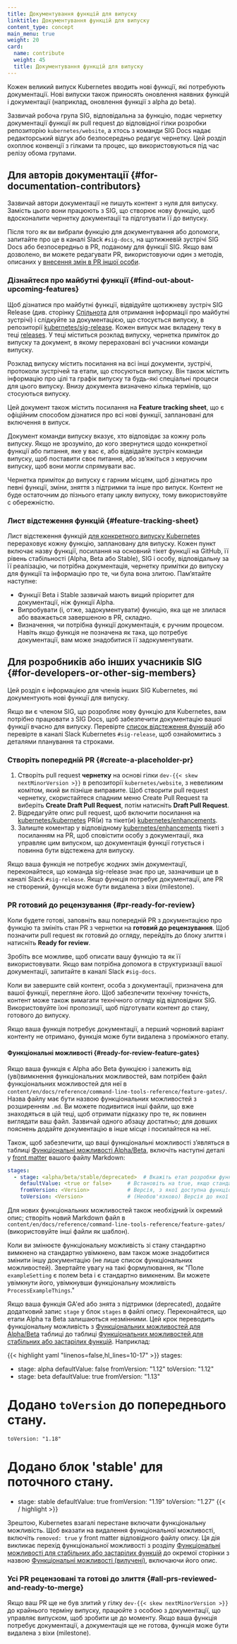 ```yaml
---
title: Документування функцій для випуску
linktitle: Документування функцій для випуску
content_type: concept
main_menu: true
weight: 20
card:
  name: contribute
  weight: 45
  title: Документування функцій для випуску
---
```


<!-- overview -->

Кожен великий випуск Kubernetes вводить нові функції, які потребують документації. Нові випуски також приносять оновлення наявних функцій і документації (наприклад, оновлення функції з alpha до beta).

Зазвичай робоча група SIG, відповідальна за функцію, подає чернетку документації функції як pull request до відповідної гілки розробки репозиторію `kubernetes/website`, а хтось з команди SIG Docs надає редакторський відгук або безпосередньо редагує чернетку. Цей розділ охоплює конвенції з гілками та процес, що використовуються під час релізу обома групами.

<!-- body -->

## Для авторів документації {#for-documentation-contributors}

Зазвичай автори документації не пишуть контент з нуля для випуску. Замість цього вони працюють з SIG, що створює нову функцію, щоб вдосконалити чернетку документації та підготувати її до випуску.

Після того як ви вибрали функцію для документування або допомоги, запитайте про це в каналі Slack `#sig-docs`, на щотижневій зустрічі SIG Docs або безпосередньо в PR, поданому для функції SIG. Якщо вам дозволено, ви можете редагувати PR, використовуючи один з методів, описаних у [внесення змін в PR іншої особи](/docs/contribute/review/for-approvers/#commit-into-another-person-s-pr).

### Дізнайтеся про майбутні функції {#find-out-about-upcoming-features}

Щоб дізнатися про майбутні функції, відвідуйте щотижневу зустріч SIG Release (див. сторінку [Спільнота](/community/) для отримання інформації про майбутні зустрічі) і слідкуйте за документацією, що стосується випуску, в репозиторії [kubernetes/sig-release](https://github.com/kubernetes/sig-release/). Кожен випуск має вкладену теку в теці [releases](https://github.com/kubernetes/sig-release/tree/master/releases). У теці міститься розклад випуску, чернетка приміток до випуску та документ, в якому перераховані всі учасники команди випуску.

Розклад випуску містить посилання на всі інші документи, зустрічі, протоколи зустрічей та етапи, що стосуються випуску. Він також містить інформацію про цілі та графік випуску та будь-які спеціальні процеси для цього випуску. Внизу документа визначено кілька термінів, що стосуються випуску.

Цей документ також містить посилання на **Feature tracking sheet**, що є офіційним способом дізнатися про всі нові функції, заплановані для включення в випуск.

Документ команди випуску вказує, хто відповідає за кожну роль випуску. Якщо не зрозуміло, до кого звернутися щодо конкретної функції або питання, яке у вас є, або відвідайте зустріч команди випуску, щоб поставити своє питання, або звʼяжіться з керуючим випуску, щоб вони могли спрямувати вас.

Чернетка приміток до випуску є гарним місцем, щоб дізнатись про
певні функції, зміни, зняття з підтримки та інше про випуск. Контент не буде остаточним до пізнього етапу циклу випуску, тому використовуйте с обережністю.

### Лист відстеження функцій {#feature-tracking-sheet}

Лист відстеження функцій [для конкретного випуску Kubernetes](https://github.com/kubernetes/sig-release/tree/master/releases) перераховує кожну функцію, заплановану для випуску. Кожен пункт включає назву функції, посилання на основний тікет функції на GitHub, її рівень стабільності (Alpha, Beta або Stable), SIG і особу, відповідальну за її реалізацію, чи потрібна документація,
чернетку примітки до випуску для функції та інформацію про те, чи була вона злитою. Памʼятайте наступне:

- Функції Beta і Stable зазвичай мають вищий пріоритет для документації, ніж функції Alpha.
- Випробувати (і, отже, задокументувати) функцію, яка ще не злилася або вважається завершеною в PR, складно.
- Визначення, чи потрібна функції документація, є ручним процесом. Навіть якщо функція не позначена як така, що потребує документації, вам може знадобитися її задокументувати.

## Для розробників або інших учасників SIG {#for-developers-or-other-sig-members}

Цей розділ є інформацією для членів інших SIG Kubernetes, які документують нові функції для випуску.

Якщо ви є членом SIG, що розробляє нову функцію для Kubernetes, вам потрібно працювати з SIG Docs, щоб забезпечити документацію вашої функції вчасно для випуску. Перевірте [список відстеження функцій](https://github.com/kubernetes/sig-release/tree/master/releases) або перевірте в каналі Slack Kubernetes `#sig-release`, щоб ознайомитись з деталями планування та строками.

### Створіть попередній PR {#create-a-placeholder-pr}

1. Створіть pull request **чернетку** на основі гілки `dev-{{< skew nextMinorVersion >}}` в репозиторії `kubernetes/website`, з невеликим комітом, який ви пізніше виправите. Щоб створити pull request чернетку, скористайтеся спадним меню Create Pull Request та виберіть **Create Draft Pull Request**, потім натисніть **Draft Pull Request**.
1. Відредагуйте опис pull request, щоб включити посилання на [kubernetes/kubernetes](https://github.com/kubernetes/kubernetes) PR(и) та тікет(и) [kubernetes/enhancements](https://github.com/kubernetes/enhancements).
1. Залиште коментар у відповідному [kubernetes/enhancements](https://github.com/kubernetes/enhancements) тікеті з посиланням на PR, щоб сповістити особу з документації, яка управляє цим випуском, що документація функції готується і повинна бути відстежена для випуску.

Якщо ваша функція не потребує жодних змін документації, переконайтеся, що команда sig-release знає про це, зазначивши це в каналі Slack `#sig-release`. Якщо функція потребує документації, але PR не створений, функція може бути видалена з віхи (milestone).

### PR готовий до рецензування {#pr-ready-for-review}

Коли будете готові, заповніть ваш попередній PR з документацією про функцію та змініть стан PR з чернетки на **готовий до рецензування**. Щоб позначити pull request як готовий до огляду, перейдіть до блоку злиття і натисніть **Ready for review**.

Зробіть все можливе, щоб описати вашу функцію та як її використовувати. Якщо вам потрібна допомога в структуризації вашої документації, запитайте в каналі Slack `#sig-docs`.

Коли ви завершите свій контент, особа з документації, призначена для вашої функції, перегляне його. Щоб забезпечити технічну точність, контент може також вимагати технічного огляду від відповідних SIG. Використовуйте їхні пропозиції, щоб підготувати контент до стану, готового до випуску.

Якщо ваша функція потребує документації, а перший чорновий варіант контенту не отримано, функція може бути видалена з проміжного етапу.

#### Функціональні можливості {#ready-for-review-feature-gates}

Якщо ваша функція є Alpha або Beta функцією і залежить від (уві)вимкнення функціональних можливостей, вам потрібен файл функціональних можливостей для неї в `content/en/docs/reference/command-line-tools-reference/feature-gates/`. Назва файлу має бути назвою функціональних можливостей з розширенням `.md`. Ви можете подивитися інші файли, що вже знаходяться в цій теці, щоб отримати підказку про те, як повинен виглядати ваш файл. Зазвичай одного абзацу достатньо; для довших пояснень додайте документацію в інше місце і посилайтеся на неї.

Також, щоб забезпечити, що ваші функціональні можливості зʼявляться в таблиці [Функціональні можливості Alpha/Beta](/docs/reference/command-line-tools-reference/feature-gates/#feature-gates-for-alpha-or-beta-features), включіть наступні деталі у [front matter](https://gohugo.io/content-management/front-matter/) вашого файлу Markdown:

```yaml
stages:
  - stage: <alpha/beta/stable/deprecated>  # Вкажіть етап розробки функціональних можливостей
    defaultValue: <true or false>     # Встановіть на true, якщо стандартно увімкнено, false в іншому випадку
    fromVersion: <Version>            # Версія, з якої доступна функціональна можливість
    toVersion: <Version>              # (Необов'язково) Версія до якої функціональна можливість доступна
```

Для нових функціональних можливостей також необхідний їх окремий опис; створіть новий Markdown файл в `content/en/docs/reference/command-line-tools-reference/feature-gates/` (використовуйте інші файли як шаблон).

Коли ви змінюєте функціональну можливість зі стану стандартно вимкнено на стандартно увімкнено, вам також може знадобитися змінити іншу документацію (не лише список функціональних можливостей). Звертайте увагу на такі формулювання, як "Поле `exampleSetting` є полем beta і є стандартно вимкненим. Ви можете увімкнути його, увімкнувши функціональну можливість `ProcessExampleThings`."

Якщо ваша функція GA'ed або знята з підтримки (deprecated), додайте додатковий запис `stage` у блок `stages` в файлі опису. Переконайтеся, що етапи Alpha та Beta залишаються незмінними. Цей крок переводить функціональну можливість з [Функціональних можливостей для Alpha/Beta](/docs/reference/command-line-tools-reference/feature-gates/#feature-gates-for-alpha-or-beta-features) таблиці до таблиці [Функціональних можливостей для стабільних або застарілих функцій](/docs/reference/command-line-tools-reference/feature-gates/#feature-gates-for-graduated-or-deprecated-features). Наприклад:

{{< highlight yaml "linenos=false,hl_lines=10-17" >}}
stages:
  - stage: alpha
    defaultValue: false
    fromVersion: "1.12"
    toVersion: "1.12"
  - stage: beta
    defaultValue: true
    fromVersion: "1.13"
  # Додано `toVersion` до попереднього стану.
    toVersion: "1.18"
  # Додано блок 'stable' для поточного стану.
  - stage: stable
    defaultValue: true
    fromVersion: "1.19"
    toVersion: "1.27"
{{< / highlight >}}

Зрештою, Kubernetes взагалі перестане включати функціональну можливість. Щоб вказати на видалення функціональної можливості, включіть `removed: true` у front matter відповідного файлу опису. Ця дія викликає перехід функціональної можливості з розділу [Функціональні можливості для стабільних або застарілих функцій](/docs/reference/command-line-tools-reference/feature-gates/#feature-gates-for-graduated-or-deprecated-features) до окремої сторінки з назвою [Функціональні можливості (вилучені)](/docs/reference/command-line-tools-reference/feature-gates-removed/), включаючи його опис.

### Усі PR рецензовані та готові до злиття {#all-prs-reviewed-and-ready-to-merge}

Якщо ваш PR ще не був злитий у гілку `dev-{{< skew nextMinorVersion >}}` до крайнього терміну випуску, працюйте з особою з документації, що управляє випуском, щоб зробити це до моменту. Якщо ваша функція потребує документації, а документація ще не готова, функція може бути видалена з віхи (milestone).
